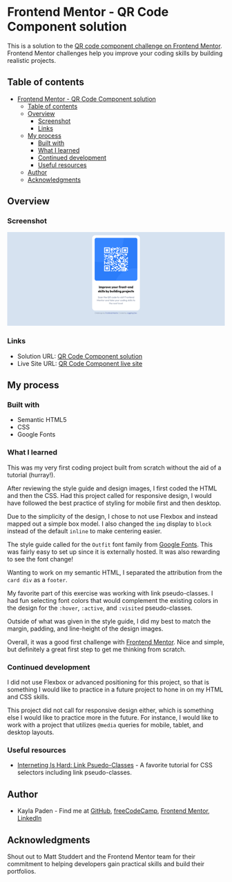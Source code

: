 # Frontend Mentor - QR Code Component solution

This is a solution to the [QR code component challenge on Frontend Mentor](https://www.frontendmentor.io/challenges/qr-code-component-iux_sIO_H). Frontend Mentor challenges help you improve your coding skills by building realistic projects.

## Table of contents

- [Frontend Mentor - QR Code Component solution](#frontend-mentor---qr-code-component-solution)
  - [Table of contents](#table-of-contents)
  - [Overview](#overview)
    - [Screenshot](#screenshot)
    - [Links](#links)
  - [My process](#my-process)
    - [Built with](#built-with)
    - [What I learned](#what-i-learned)
    - [Continued development](#continued-development)
    - [Useful resources](#useful-resources)
  - [Author](#author)
  - [Acknowledgments](#acknowledgments)

## Overview

### Screenshot

![QR Component Screenshot](./qr-component-screenshot.png)

### Links

- Solution URL: [QR Code Component solution](https://github.com/jugglingdev/qr-code-component)
- Live Site URL: [QR Code Component live site](https://jugglingdev.github.io/qr-code-component/)

## My process

### Built with

- Semantic HTML5
- CSS
- Google Fonts

### What I learned

This was my very first coding project built from scratch without the aid of a tutorial (hurray!).

After reviewing the style guide and design images, I first coded the HTML and then the CSS.  Had this project called for responsive design, I would have followed the best practice of styling for mobile first and then desktop.

Due to the simplicity of the design, I chose to not use Flexbox and instead mapped out a simple box model.  I also changed the `img` display to `block` instead of the default `inline` to make centering easier.

The style guide called for the `Outfit` font family from [Google Fonts](https://fonts.google.com/specimen/Outfit).  This was fairly easy to set up since it is externally hosted.  It was also rewarding to see the font change!

Wanting to work on my semantic HTML, I separated the attribution from the `card div` as a `footer`.

My favorite part of this exercise was working with link pseudo-classes.  I had fun selecting font colors that would complement the existing colors in the design for the `:hover`, `:active`, and `:visited` pseudo-classes.

Outside of what was given in the style guide, I did my best to match the margin, padding, and line-height of the design images.

Overall, it was a good first challenge with [Frontend Mentor](https://www.frontendmentor.io/home).  Nice and simple, but definitely a great first step to get me thinking from scratch.

### Continued development

I did not use Flexbox or advanced positioning for this project, so that is something I would like to practice in a future project to hone in on my HTML and CSS skills.

This project did not call for responsive design either, which is something else I would like to practice more in the future.  For instance, I would like to work with a project that utilizes `@media` queries for mobile, tablet, and desktop layouts.

### Useful resources

- [Interneting Is Hard: Link Psuedo-Classes](https://www.internetingishard.com/html-and-css/css-selectors/#pseudo-classes-for-links) - A favorite tutorial for CSS selectors including link pseudo-classes.

## Author

- Kayla Paden - Find me at [GitHub](https://github.com/jugglingdev), [freeCodeCamp](https://www.freecodecamp.org/jugglingdev), [Frontend Mentor](https://www.frontendmentor.io/profile/jugglingdev), [LinkedIn](https://www.linkedin.com/in/kayla-marie-paden)

## Acknowledgments

Shout out to Matt Studdert and the Frontend Mentor team for their commitment to helping developers gain practical skills and build their portfolios.
